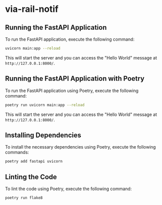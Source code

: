 # via-rail-notif

## Running the FastAPI Application

To run the FastAPI application, execute the following command:

```bash
uvicorn main:app --reload
```

This will start the server and you can access the "Hello World" message at `http://127.0.0.1:8000/`.

## Running the FastAPI Application with Poetry

To run the FastAPI application using Poetry, execute the following command:

```bash
poetry run uvicorn main:app --reload
```

This will start the server and you can access the "Hello World" message at `http://127.0.0.1:8000/`.

## Installing Dependencies

To install the necessary dependencies using Poetry, execute the following commands:

```bash
poetry add fastapi uvicorn
```

## Linting the Code

To lint the code using Poetry, execute the following command:

```bash
poetry run flake8
```
